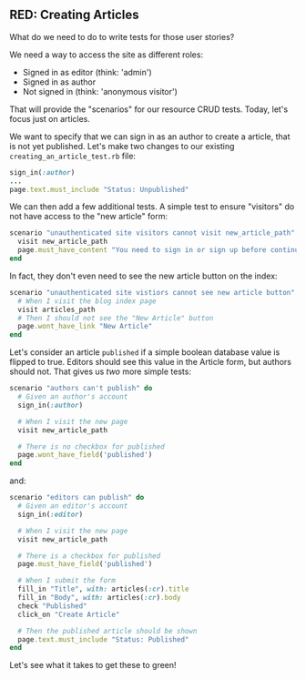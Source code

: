 ## RED: Creating Articles

What do we need to do to write tests for those user stories?

We need a way to access the site as different roles:
  - Signed in as editor (think: 'admin')
  - Signed in as author
  - Not signed in (think: 'anonymous visitor')

That will provide the "scenarios" for our resource CRUD tests. Today, let's focus just on articles.

We want to specify that we can sign in as an author to create a article, that is not yet published. Let's make two changes to our existing `creating_an_article_test.rb` file:

```ruby
sign_in(:author)
...
page.text.must_include "Status: Unpublished"
```

We can then add a few additional tests. A simple test to ensure "visitors" do not have access to the "new article" form:

```ruby
scenario "unauthenticated site visitors cannot visit new_article_path" do
  visit new_article_path
  page.must_have_content "You need to sign in or sign up before continuing"
end
```

In fact, they don't even need to see the new article button on the index:

```ruby
scenario "unauthenticated site vistiors cannot see new article button" do
  # When I visit the blog index page
  visit articles_path
  # Then I should not see the "New Article" button
  page.wont_have_link "New Article"
end
```

Let's consider an article `published` if a simple boolean database value is flipped to true. Editors should see this value in the Article form, but authors should not. That gives us *two* more simple tests:

```ruby
scenario "authors can't publish" do
  # Given an author's account
  sign_in(:author)

  # When I visit the new page
  visit new_article_path

  # There is no checkbox for published
  page.wont_have_field('published')
end
```
and:

```ruby
scenario "editors can publish" do
  # Given an editor's account
  sign_in(:editor)

  # When I visit the new page
  visit new_article_path

  # There is a checkbox for published
  page.must_have_field('published')

  # When I submit the form
  fill_in "Title", with: articles(:cr).title
  fill_in "Body", with: articles(:cr).body
  check "Published"
  click_on "Create Article"

  # Then the published article should be shown
  page.text.must_include "Status: Published"
end
```

Let's see what it takes to get these to green!
